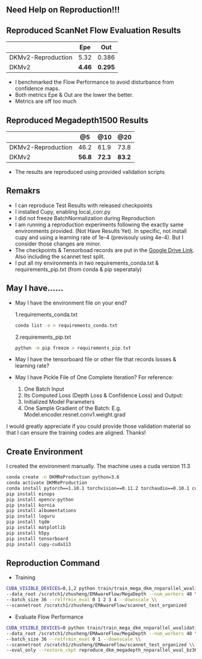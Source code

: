 ## Need Help on Reproduction!!!

## Reproduced ScanNet Flow Evaluation Results
|       | Epe    | Out  |
|-------|-------|------|
| DKMv2-Reproduction | 5.32  | 0.386 |
| DKMv2 | **4.46**  | **0.295** |
* I benchmarked the Flow Performance to avoid disturbance from confidence maps. 
* Both metrics Epe & Out are the lower the better.
* Metrics are off too much


## Reproduced Megadepth1500 Results
|       | @5    | @10  | @20  |
|-------|-------|------|------|
| DKMv2-Reproduction| 46.2  | 61.9 | 73.8 |
| DKMv2 | **56.8**  | **72.3** | **83.2** |
* The results are reproduced using provided validation scripts
## Remakrs
* I can reproduce Test Results with released checkpoints
* I installed Cupy, enabling local_corr.py
* I did not freeze BatchNormalization during Reproduction
* I am running a reproduction experiments following the exactly same environments provided. (Not Have Results Yet). In specific, not install cupy and using a learning rate of 1e-4 (previsouly using 4e-4). But I consider those changes are minor. 
* The checkpoints & Tensorboad records are put in the [Google Drive Link](https://drive.google.com/drive/folders/1Aqdmzaw7iLg884zpzDbZiajfnPZJwvZA?usp=sharing). Also including the scannet test split.
* I put all my environments in two requirements_conda.txt & requirements_pip.txt (from conda & pip seperataly)

## May I have......
* May I have the environment file on your end?

    1.requirements_conda.txt
    ``` bash
    conda list -e > requirements_conda.txt
    ```
    2.requirements_pip.txt    
    ``` bash
    python -m pip freeze > requirements_pip.txt
    ```
 
* May I have the tensorboard file or other file that records losses & learning rate?
* May I have Pickle File of One Complete Iteration? For reference:
    1. One Batch Input
    2. Its Computed Loss (Depth Loss & Confidence Loss) and Output:  
    3. Initialized Model Parameters
    4. One Sample Gradient of the Batch: E.g. Model.encoder.resnet.conv1.weight.grad
    
I would greatly appreciate if you could provide those validation material so that I can ensure the training codes are aligned. Thanks!


## Create Environment
I created the environment manually. The machine uses a cuda version 11.3
``` bash
conda create -n DKMReProduction python=3.6
conda activate DKMReProduction
conda install pytorch==1.10.1 torchvision==0.11.2 torchaudio==0.10.1 cudatoolkit=11.3 -c pytorch -c conda-forge
pip install einops
pip install opencv-python
pip install kornia
pip install albumentations
pip install loguru
pip install tqdm
pip install matplotlib
pip install h5py
pip install tensorboard
pip install cupy-cuda113
```


## Reproduction Command
* Training
``` bash
CUDA_VISIBLE_DEVICES=0,1,2 python train/train_mega_dkm_nnparallel_wvalidation.py --experiment_name reproduce_dkm_megadepth_nnparallel_wval_bz36_09282022 --gpus 3 \\
--data_root /scratch1/zhusheng/EMAwareFlow/MegaDepth --num_workers 48 \\
--batch_size 36 --relfrmin_eval 0 1 2 3 4 --downscale \\
--scannetroot /scratch1/zhusheng/EMAwareFlow/scannet_test_organized
```
* Evaluate Flow Performance
``` bash
CUDA_VISIBLE_DEVICES=0 python train/train_mega_dkm_nnparallel_wvalidation.py --experiment_name reproduce_dkm_megadepth_nnparallel_wval_bz36_09282022 --gpus 1 \\
--data_root /scratch1/zhusheng/EMAwareFlow/MegaDepth --num_workers 48 \\
--batch_size 36 --relfrmin_eval 0 1 --downscale \\
--scannetroot /scratch1/zhusheng/EMAwareFlow/scannet_test_organized \\
--eval_only --restore_ckpt reproduce_dkm_megadepth_nnparallel_wval_bz36_09282022/minimal_outlier_scannet.pth
```
